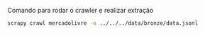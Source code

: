 Comando para rodar o crawler e realizar extração

```bash
scrapy crawl mercadolivre -o ../../../data/bronze/data.jsonl
```
